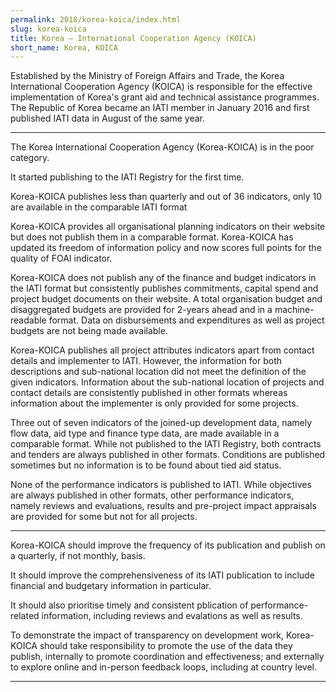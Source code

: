 ```yaml
---
permalink: 2018/korea-koica/index.html
slug: korea-koica
title: Korea – International Cooperation Agency (KOICA)
short_name: Korea, KOICA
---
```


Established by the Ministry of Foreign Affairs and Trade, the Korea International Cooperation Agency (KOICA) is responsible for the effective implementation of Korea's grant aid and technical assistance programmes. The Republic of Korea became an IATI member in January 2016 and first published IATI data in August of the same year. 

---

The Korea International Cooperation Agency (Korea-KOICA) is in the poor category.

It started publishing to the IATI Registry for the first time. 

Korea-KOICA publishes less than quarterly and out of 36 indicators, only 10 are available in the comparable IATI format

Korea-KOICA provides all organisational planning indicators on their website but does not publish them in a comparable format. Korea-KOICA has updated its freedom of information policy and now scores full points for the quality of FOAI indicator. 

Korea-KOICA does not publish any of the finance and budget indicators in the IATI format but consistently publishes commitments, capital spend and project budget documents on their website. A total organisation budget and disaggregated budgets are provided for 2-years ahead and in a machine-readable format. Data on disbursements and expenditures as well as project budgets are not being made available.

Korea-KOICA publishes all project attributes indicators apart from contact details and implementer to IATI. However, the information for both descriptions and sub-national location did not meet the definition of the given indicators. Information about the sub-national location of projects and contact details are consistently published in other formats whereas information about the implementer is only provided for some projects. 

Three out of seven indicators of the joined-up development data, namely flow data, aid type and finance type data, are made available in a comparable format. While not published to the IATI Registry, both contracts and tenders are always published in other formats. Conditions are published sometimes but no information is to be found about tied aid status. 

None of the performance indicators is published to IATI. While objectives are always published in other formats, other performance indicators, namely reviews and evaluations, results and pre-project impact appraisals are provided for some but not for all projects. 


---

Korea-KOICA should improve the frequency of its publication and publish on a quarterly, if not monthly, basis. 

It should improve the comprehensiveness of its IATI publication to include financial and budgetary information in particular. 

It should also prioritise timely and consistent pblication of performance-related information, including reviews and evalations as well as results.

To demonstrate the impact of transparency on development work, Korea-KOICA should take responsibility to promote the use of the data they publish, internally to promote coordination and effectiveness; and externally to explore online and in-person feedback loops, including at country level.

---
